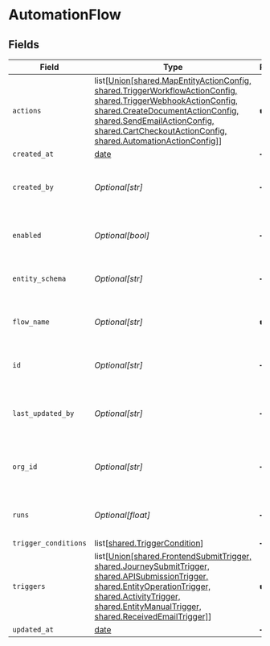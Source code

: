 # AutomationFlow


## Fields

| Field                                                                                                                                                                                                                                                                                           | Type                                                                                                                                                                                                                                                                                            | Required                                                                                                                                                                                                                                                                                        | Description                                                                                                                                                                                                                                                                                     | Example                                                                                                                                                                                                                                                                                         |
| ----------------------------------------------------------------------------------------------------------------------------------------------------------------------------------------------------------------------------------------------------------------------------------------------- | ----------------------------------------------------------------------------------------------------------------------------------------------------------------------------------------------------------------------------------------------------------------------------------------------- | ----------------------------------------------------------------------------------------------------------------------------------------------------------------------------------------------------------------------------------------------------------------------------------------------- | ----------------------------------------------------------------------------------------------------------------------------------------------------------------------------------------------------------------------------------------------------------------------------------------------- | ----------------------------------------------------------------------------------------------------------------------------------------------------------------------------------------------------------------------------------------------------------------------------------------------- |
| `actions`                                                                                                                                                                                                                                                                                       | list[[Union[shared.MapEntityActionConfig, shared.TriggerWorkflowActionConfig, shared.TriggerWebhookActionConfig, shared.CreateDocumentActionConfig, shared.SendEmailActionConfig, shared.CartCheckoutActionConfig, shared.AutomationActionConfig]](undefined/models/shared/anyactionconfig.md)] | :heavy_check_mark:                                                                                                                                                                                                                                                                              | N/A                                                                                                                                                                                                                                                                                             |                                                                                                                                                                                                                                                                                                 |
| `created_at`                                                                                                                                                                                                                                                                                    | [date](https://docs.python.org/3/library/datetime.html#date-objects)                                                                                                                                                                                                                            | :heavy_minus_sign:                                                                                                                                                                                                                                                                              | N/A                                                                                                                                                                                                                                                                                             |                                                                                                                                                                                                                                                                                                 |
| `created_by`                                                                                                                                                                                                                                                                                    | *Optional[str]*                                                                                                                                                                                                                                                                                 | :heavy_minus_sign:                                                                                                                                                                                                                                                                              | User / service who created automation flow                                                                                                                                                                                                                                                      | user:123                                                                                                                                                                                                                                                                                        |
| `enabled`                                                                                                                                                                                                                                                                                       | *Optional[bool]*                                                                                                                                                                                                                                                                                | :heavy_minus_sign:                                                                                                                                                                                                                                                                              | Whether the automation is enabled or not                                                                                                                                                                                                                                                        |                                                                                                                                                                                                                                                                                                 |
| `entity_schema`                                                                                                                                                                                                                                                                                 | *Optional[str]*                                                                                                                                                                                                                                                                                 | :heavy_minus_sign:                                                                                                                                                                                                                                                                              | The triggering entity schema                                                                                                                                                                                                                                                                    | submission                                                                                                                                                                                                                                                                                      |
| `flow_name`                                                                                                                                                                                                                                                                                     | *Optional[str]*                                                                                                                                                                                                                                                                                 | :heavy_check_mark:                                                                                                                                                                                                                                                                              | A descriptive name for the Automation                                                                                                                                                                                                                                                           | Handle contact form                                                                                                                                                                                                                                                                             |
| `id`                                                                                                                                                                                                                                                                                            | *Optional[str]*                                                                                                                                                                                                                                                                                 | :heavy_minus_sign:                                                                                                                                                                                                                                                                              | N/A                                                                                                                                                                                                                                                                                             | 7791b04a-16d2-44a2-9af9-2d59c25c512f                                                                                                                                                                                                                                                            |
| `last_updated_by`                                                                                                                                                                                                                                                                               | *Optional[str]*                                                                                                                                                                                                                                                                                 | :heavy_minus_sign:                                                                                                                                                                                                                                                                              | User / service who last updated automation flow                                                                                                                                                                                                                                                 | user:123                                                                                                                                                                                                                                                                                        |
| `org_id`                                                                                                                                                                                                                                                                                        | *Optional[str]*                                                                                                                                                                                                                                                                                 | :heavy_minus_sign:                                                                                                                                                                                                                                                                              | Organization the automation flow belongs to                                                                                                                                                                                                                                                     | 123                                                                                                                                                                                                                                                                                             |
| `runs`                                                                                                                                                                                                                                                                                          | *Optional[float]*                                                                                                                                                                                                                                                                               | :heavy_minus_sign:                                                                                                                                                                                                                                                                              | Number of automation executions that ran                                                                                                                                                                                                                                                        | 7                                                                                                                                                                                                                                                                                               |
| `trigger_conditions`                                                                                                                                                                                                                                                                            | list[[shared.TriggerCondition](undefined/models/shared/triggercondition.md)]                                                                                                                                                                                                                    | :heavy_minus_sign:                                                                                                                                                                                                                                                                              | N/A                                                                                                                                                                                                                                                                                             |                                                                                                                                                                                                                                                                                                 |
| `triggers`                                                                                                                                                                                                                                                                                      | list[[Union[shared.FrontendSubmitTrigger, shared.JourneySubmitTrigger, shared.APISubmissionTrigger, shared.EntityOperationTrigger, shared.ActivityTrigger, shared.EntityManualTrigger, shared.ReceivedEmailTrigger]](undefined/models/shared/anytrigger.md)]                                    | :heavy_check_mark:                                                                                                                                                                                                                                                                              | N/A                                                                                                                                                                                                                                                                                             |                                                                                                                                                                                                                                                                                                 |
| `updated_at`                                                                                                                                                                                                                                                                                    | [date](https://docs.python.org/3/library/datetime.html#date-objects)                                                                                                                                                                                                                            | :heavy_minus_sign:                                                                                                                                                                                                                                                                              | N/A                                                                                                                                                                                                                                                                                             |                                                                                                                                                                                                                                                                                                 |